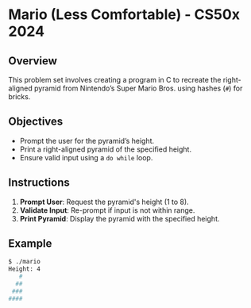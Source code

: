 # Mario (Less Comfortable) - CS50x 2024

## Overview

This problem set involves creating a program in C to recreate the right-aligned pyramid from Nintendo’s Super Mario Bros. using hashes (`#`) for bricks.

## Objectives

- Prompt the user for the pyramid’s height.
- Print a right-aligned pyramid of the specified height.
- Ensure valid input using a `do while` loop.

## Instructions

1. **Prompt User**: Request the pyramid's height (1 to 8).
2. **Validate Input**: Re-prompt if input is not within range.
3. **Print Pyramid**: Display the pyramid with the specified height.

## Example

```sh
$ ./mario
Height: 4
   #
  ##
 ###
####
```